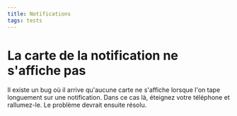 ```yaml
---
title: Notifications
tags: tests
---
```


# La carte de la notification ne s'affiche pas

Il existe un bug où il arrive qu'aucune carte ne s'affiche lorsque l'on tape longuement sur une notification. Dans ce cas là, éteignez votre téléphone et rallumez-le. Le problème devrait ensuite résolu. 
